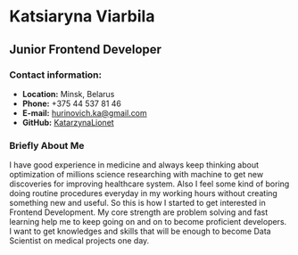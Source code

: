 # Katsiaryna Viarbila
## Junior Frontend Developer
### Contact information:

* **Location:** Minsk, Belarus
* **Phone:** +375 44 537 81 46
* **E-mail:** hurinovich.ka@gmail.com
* **GitHub:** [KatarzynaLionet](https://github.com/KatarzynaLionet)


### Briefly About Me
 I have good experience in medicine and always keep thinking about optimization of millions science researching with machine to get new discoveries for improving healthcare system. Also I feel some kind of boring doing routine procedures everyday in my working hours without creating something new and useful. So this is how I started to get interested in Frontend Development.
 My core strength are problem solving and fast learning help me to keep going on and on to become proficient developers.
 I want to get knowledges and skills that will be enough to become Data Scientist on medical projects one day.
